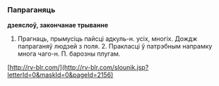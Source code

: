 ### Папраганяць
**дзеяслоў, закончанае трыванне**

1. Прагнаць, прымусіць пайсці адкуль-н. усіх, многіх. Дождж папраганяў людзей з поля. 2. Пракласці ў патрэбным напрамку многа чаго-н. П. барозны плугам.

<a rel="author">[http://rv-blr.com/](http://rv-blr.com/slounik.jsp?letterId=0&maskId=0&pageId=2156)</a>
